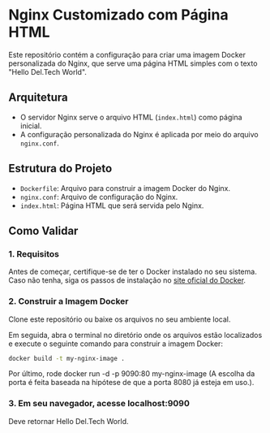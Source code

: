 # Nginx Customizado com Página HTML

Este repositório contém a configuração para criar uma imagem Docker personalizada do Nginx, que serve uma página HTML simples com o texto "Hello Del.Tech World".

## Arquitetura

- O servidor Nginx serve o arquivo HTML (`index.html`) como página inicial.
- A configuração personalizada do Nginx é aplicada por meio do arquivo `nginx.conf`.

## Estrutura do Projeto

- `Dockerfile`: Arquivo para construir a imagem Docker do Nginx.
- `nginx.conf`: Arquivo de configuração do Nginx.
- `index.html`: Página HTML que será servida pelo Nginx.

## Como Validar

### 1. Requisitos

Antes de começar, certifique-se de ter o Docker instalado no seu sistema. Caso não tenha, siga os passos de instalação no [site oficial do Docker](https://www.docker.com/get-started).

### 2. Construir a Imagem Docker

Clone este repositório ou baixe os arquivos no seu ambiente local.

Em seguida, abra o terminal no diretório onde os arquivos estão localizados e execute o seguinte comando para construir a imagem Docker:

```bash
docker build -t my-nginx-image .
```
Por último, rode docker run -d -p 9090:80 my-nginx-image (A escolha da porta é feita baseada na hipótese de que a porta 8080 já esteja em uso.).

### 3. Em seu navegador, acesse localhost:9090

Deve retornar Hello Del.Tech World.


